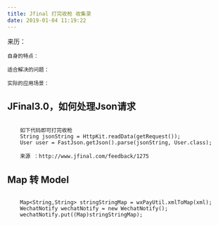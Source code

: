 ```yaml
---
title: Jfinal 打完收枪 收集录
date: 2019-01-04 11:19:22
---
```


<div class="tip">
	来历：
				
	自身的特点：
		
	适合解决的问题：
		
	实际的应用场景：
		
</div>

## JFinal3.0，如何处理Json请求 ##

```

	如下代码即可打完收枪
	String jsonString = HttpKit.readData(getRequest());
	User user = FastJson.getJson().parse(jsonString, User.class);

	来源 ：http://www.jfinal.com/feedback/1275
```

## Map 转 Model ##

```

    Map<String,String> stringStringMap = wxPayUtil.xmlToMap(xml);
	WechatNotify wechatNotify = new WechatNotify();
	wechatNotify.put((Map)stringStringMap);

```